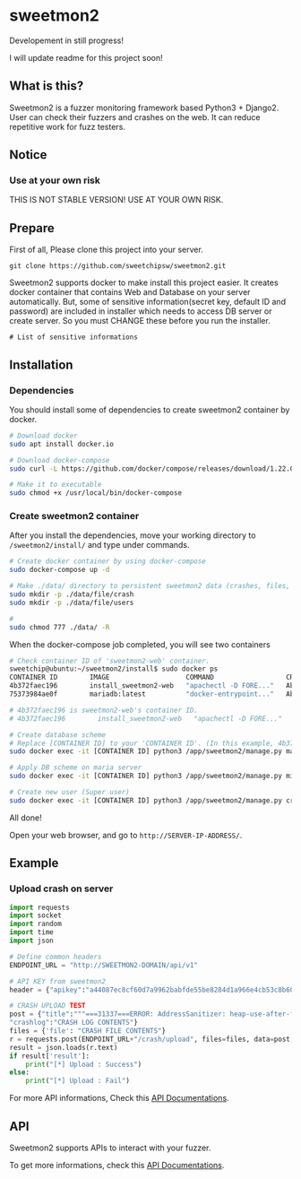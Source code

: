 # sweetmon2

Developement in still progress!

I will update readme for this project soon!

## What is this?

Sweetmon2 is a fuzzer monitoring framework based Python3 + Django2. User can check their fuzzers and crashes on the web. It can reduce repetitive work for fuzz testers.

## Notice

### Use at your own risk

THIS IS NOT STABLE VERSION! USE AT YOUR OWN RISK.

## Prepare

First of all, Please clone this project into your server.

```git clone https://github.com/sweetchipsw/sweetmon2.git```

Sweetmon2 supports docker to make install this project easier. It creates docker container that contains Web and Database on your server automatically. But, some of sensitive information(secret key, default ID and password) are included in installer which needs to access DB server or create server. So you must CHANGE these before you run the installer.

```
# List of sensitive informations

```



## Installation

### Dependencies

You should install some of dependencies to create sweetmon2 container by docker.

```bash
# Download docker
sudo apt install docker.io

# Download docker-compose
sudo curl -L https://github.com/docker/compose/releases/download/1.22.0/docker-compose-$(uname -s)-$(uname -m) -o /usr/local/bin/docker-compose

# Make it to executable
sudo chmod +x /usr/local/bin/docker-compose
```

### Create sweetmon2 container 

After you install the dependencies, move your working directory to ```/sweetmon2/install/``` and type under commands.

```bash
# Create docker container by using docker-compose
sudo docker-compose up -d

# Make ./data/ directory to persistent sweetmon2 data (crashes, files, etc)
sudo mkdir -p ./data/file/crash
sudo mkdir -p ./data/file/users

# 
sudo chmod 777 ./data/ -R
```

When the docker-compose job completed, you will see two containers

```bash
# Check container ID of 'sweetmon2-web' container.
sweetchip@ubuntu:~/sweetmon2/install$ sudo docker ps
CONTAINER ID        IMAGE                   COMMAND                  CREATED              STATUS              PORTS                         NAMES
4b372faec196        install_sweetmon2-web   "apachectl -D FORE..."   About a minute ago   Up About a minute   0.0.0.0:80->80/tcp, 443/tcp   sweetmon2-web
75373984ae0f        mariadb:latest          "docker-entrypoint..."   About a minute ago   Up About a minute   3306/tcp                      sweetmon2-db

# 4b372faec196 is sweetmon2-web's container ID.
# 4b372faec196        install_sweetmon2-web   "apachectl -D FORE..."   About a minute ago   Up About a minute   0.0.0.0:80->80/tcp, 443/tcp   sweetmon2-web

# Create database scheme
# Replace [CONTAINER ID] to your 'CONTAINER ID'. (In this example, 4b372faec196 is valid value.)
sudo docker exec -it [CONTAINER ID] python3 /app/sweetmon2/manage.py makemigrations

# Apply DB scheme on maria server
sudo docker exec -it [CONTAINER ID] python3 /app/sweetmon2/manage.py migrate

# Create new user (Super user)
sudo docker exec -it [CONTAINER ID] python3 /app/sweetmon2/manage.py createsuperuser
```

All done!

Open your web browser, and go to ```http://SERVER-IP-ADDRESS/```.

## Example

### Upload crash on server

```python
import requests
import socket
import random
import time
import json

# Define common headers
ENDPOINT_URL = "http://SWEETMON2-DOMAIN/api/v1"

# API KEY from sweetmon2
header = {"apikey":"a44087ec8cf60d7a9962babfde55be8284d1a966e4cb53c8b60978f427ae7c85"}

# CRASH UPLOAD TEST
post = {"title":"""===31337===ERROR: AddressSanitizer: heap-use-after-free on address 0x60700000dfb5 at pc 0x45917b bp 0x7fff4490c700 sp 0x7fff4490c6f8 READ of size 1 at 0x60700000dfb5 thread T0""",
"crashlog":"CRASH LOG CONTENTS"}
files = {'file': "CRASH FILE CONTENTS"}
r = requests.post(ENDPOINT_URL+"/crash/upload", files=files, data=post, headers=header)
result = json.loads(r.text)
if result['result']:
    print("[*] Upload : Success")
else:
    print("[*] Upload : Fail")
```

For more API informations, Check this [API Documentations](https://github.com/sweetchipsw/sweetmon2/blob/master/API_DOCS.md).

## API

Sweetmon2 supports APIs to interact with your fuzzer.

To get more informations, check this [API Documentations](https://github.com/sweetchipsw/sweetmon2/blob/master/API_DOCS.md).